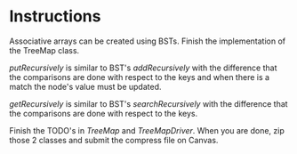 # Instructions 

Associative arrays can be created using BSTs. Finish the implementation of the TreeMap class. 

*putRecursively* is similar to BST's *addRecursively* with the difference that the comparisons are done with respect to the keys and when there is a match the node's value must be updated. 

*getRecursively* is similar to BST's *searchRecursively* with the difference that the comparisons are done with respect to the keys. 

Finish the TODO's in *TreeMap* and *TreeMapDriver*. When you are done, zip those 2 classes and submit the compress file on Canvas. 